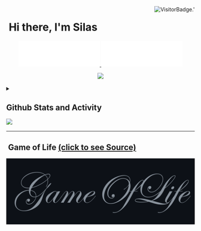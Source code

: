 <!-- Profile Views -->
<img align="right" alt="VisitorBadge.'" src="https://hits.seeyoufarm.com/api/count/incr/badge.svg?url=https%3A%2F%2Fgithub.com%2FSilenZcience&count_bg=%2336BCF7&title_bg=%23555555&icon=&icon_color=%23E7E7E7&title=PROFILE+VIEWS&edge_flat=false" />

# [&#x200B;](#) Hi there, I'm Silas

<!-- Username -->
<p align="center">
	<a href="https://github.com/SilenZcience/SilenZcience/blame/main/CSS_UsernameDark.svg#gh-dark-mode-only">
      <img width="43.2%" alt="Username in CSS" src="./CSS_UsernameDark.svg#gh-dark-mode-only">
	</a>
	<a href="https://github.com/SilenZcience/SilenZcience/blame/main/CSS_UsernameBright.svg#gh-light-mode-only">
      <img width="43.2%" alt="Username in CSS" src="./CSS_UsernameBright.svg#gh-light-mode-only">
    </a>	
</p>

<!-- Messages -->
<p align="center">
	<img src="https://readme-typing-svg.demolab.com/?lines=Hi,+I'm+Silas.;Student+at+Heinrich-Heine-University.;&center=true&width=500&height=50" /> 
</p>

<!-- Statistic Details -->
<details>

<summary>
<h2><a href="#">&#x200B;</a>Github Stats and Activity</h2>
<img src="https://media4.giphy.com/media/MIGbtLZoVjbl0bYbAd/giphy.gif?cid=ecf05e472t2h0i8d7dcjaoau9iqtchhr899hxmpxzzgc7lyw&rid=giphy.gif" width="30" />
</summary>



<details open>
<summary><h2><a href="#">&#x200B;</a>🔥 Streak Stats</h2></summary>
<p align="center">
	<!-- Github Streak -->
	<a href="https://github.com/SilenZcience#gh-dark-mode-only">
		<img width="49.2%" alt="SilenZcience' Streak" src="https://streak-stats.demolab.com/?user=SilenZcience&theme=radical&hide_border=true#gh-dark-mode-only" />
	</a>
	<a href="https://github.com/SilenZcience#gh-light-mode-only">
		<img width="49.2%" alt="SilenZcience' Streak" src="https://streak-stats.demolab.com/?user=SilenZcience&theme=vue&hide_border=true#gh-light-mode-only" />
	</a>
</p>
</details>

<details open>
<summary><h2><a href="#">&#x200B;</a>💻 GitHub Profile Stats</h2></summary>
<p align="center">
    <!-- Github Stats -->
	<!-- Streak Stats -->
	<a href="https://github.com/SilenZcience#gh-dark-mode-only">
		<img height="192px" alt="SilenZcience' Github Stats" src="https://github-readme-stats-sigma-red.vercel.app/api?username=SilenZcience&show_icons=true&include_all_commits=true&hide=issues,contribs&count_private=true&theme=radical&hide_border=true#gh-dark-mode-only">
		<img height="192px" alt="SilenZcience' Top Languages" src="https://github-readme-stats-sigma-red.vercel.app/api/top-langs/?username=SilenZcience&langs_count=8&theme=radical&hide_border=true&include_all_commits=true&count_private=true&layout=compact&hide=Makefile,Batchfile,HTML#gh-dark-mode-only">
	</a>
	<a href="https://github.com/SilenZcience#gh-light-mode-only">
		<img height="192px" alt="SilenZcience' Github Stats" src="https://github-readme-stats-sigma-red.vercel.app/api?username=SilenZcience&show_icons=true&include_all_commits=true&hide=issues,contribs&count_private=true&theme=vue&hide_border=true#gh-light-mode-only">
		<img height="192px" alt="SilenZcience' Top Languages" src="https://github-readme-stats-sigma-red.vercel.app/api/top-langs/?username=SilenZcience&langs_count=8&theme=vue&hide_border=true&include_all_commits=true&count_private=true&layout=compact&hide=Makefile,Batchfile,HTML#gh-light-mode-only">
	</a>
</p>


<p align="center">
	<!-- Contribution Graph -->
	<a href="https://github.com/SilenZcience#gh-dark-mode-only">
		<img alt="SilenZcience' Contribution Graph" width="765px" src="https://github-readme-activity-graph.vercel.app/graph?username=SilenZcience&custom_title=Silas+Kraume's%20Contribution%20Graph&theme=merko&bg_color=141321&hide_border=true&line=d83a7d&point=f7d747#gh-dark-mode-only">
	</a>
	<a href="https://github.com/SilenZcience#gh-light-mode-only">
		<img alt="SilenZcience' Contribution Graph" width="765px" src="https://github-readme-activity-graph.vercel.app/graph?username=SilenZcience&custom_title=Silas+Kraume's%20Contribution%20Graph&theme=vue&bg_color=fffefe&hide_border=true&point=28394a#gh-light-mode-only">
	</a>
</p>
</details>
<details>
	<summary>⚡ Recent GitHub Activity</summary>
  
<!--START_SECTION:activity-->
1. 🚀 Published release [V1.7.8 2024.04.29](https://github.com/SilenZcience/cat_win/releases/tag/v1.7.8) in [SilenZcience/cat_win](https://github.com/SilenZcience/cat_win)
2. 🚀 Published release [V1.7.7 2024.04.23](https://github.com/SilenZcience/cat_win/releases/tag/v1.7.7) in [SilenZcience/cat_win](https://github.com/SilenZcience/cat_win)
3. 🚀 Published release [V1.7.6 2024.04.23](https://github.com/SilenZcience/cat_win/releases/tag/v1.7.6) in [SilenZcience/cat_win](https://github.com/SilenZcience/cat_win)
4. 🗣 Commented on [#1](https://github.com/SilenZcience/cat_win/issues/1#issuecomment-2072434178) in [SilenZcience/cat_win](https://github.com/SilenZcience/cat_win)
5. 🔒 Closed issue [#1](https://github.com/SilenZcience/cat_win/issues/1) in [SilenZcience/cat_win](https://github.com/SilenZcience/cat_win)
<!--END_SECTION:activity-->

</details>
</details>

- - - -
## [&#x200B;](#) Game of Life <a href="https://github.com/SilenZcience/GameOfLifeAction/blob/main/GameOfLife/GameOfLife.py">(click to see Source)</a>
<!-- GameOfLife -->
<a href="https://github.com/SilenZcience/GameOfLifeAction/blob/main/GameOfLife/GameOfLife.py">
	<img alt="Game of Life" src="./GameOfLife/Transition.gif">
</a> 
